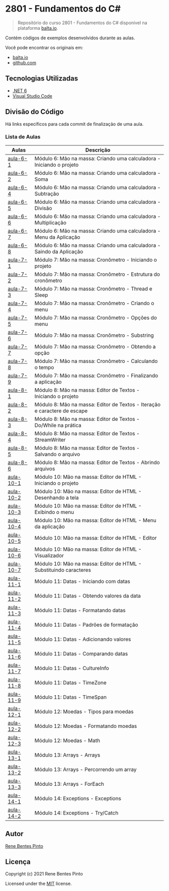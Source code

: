 # 2801 - Fundamentos do C\#

> Repositório do curso 2801 - Fundamentos do C# disponível na plataforma [balta.io](https://balta.io).

Contém códigos de exemplos desenvolvidos durante as aulas.

Você pode encontrar os originais em:

- [balta.io](https://balta.io/cursos/fundamentos-csharp)
- [github.com](https://github.com/balta-io/2801)

## Tecnologias Utilizadas

- [.NET 6](https://dotnet.microsoft.com/download)
- [Visual Studio Code](https://code.visualstudio.com/download)

## Divisão do Código

Há links específicos para cada commit de finalização de uma aula.

### Lista de Aulas

| Aulas                             | Descrição                                                                 |
| --------------------------------- | ------------------------------------------------------------------------- |
| [aula-6-1](../../commit/cd77a90)  | Módulo 6: Mão na massa: Criando uma calculadora - Iniciando o projeto     |
| [aula-6-2](../../commit/63971bf)  | Módulo 6: Mão na massa: Criando uma calculadora - Soma                    |
| [aula-6-4](../../commit/ef61209)  | Módulo 6: Mão na massa: Criando uma calculadora - Subtração               |
| [aula-6-5](../../commit/c04a45f)  | Módulo 6: Mão na massa: Criando uma calculadora - Divisão                 |
| [aula-6-6](../../commit/d5bbfb3)  | Módulo 6: Mão na massa: Criando uma calculadora - Multiplicação           |
| [aula-6-7](../../commit/7892d1d)  | Módulo 6: Mão na massa: Criando uma calculadora - Menu da Aplicação       |
| [aula-6-8](../../commit/106d7f4)  | Módulo 6: Mão na massa: Criando uma calculadora - Saindo da Aplicação     |
| [aula-7-1](../../commit/3299cba)  | Módulo 7: Mão na massa: Cronômetro - Iniciando o projeto                  |
| [aula-7-2](../../commit/50cc0fa)  | Módulo 7: Mão na massa: Cronômetro - Estrutura do cronômetro              |
| [aula-7-3](../../commit/370581b)  | Módulo 7: Mão na massa: Cronômetro - Thread e Sleep                       |
| [aula-7-4](../../commit/6684014)  | Módulo 7: Mão na massa: Cronômetro - Criando o menu                       |
| [aula-7-5](../../commit/f01368e)  | Módulo 7: Mão na massa: Cronômetro - Opções do menu                       |
| [aula-7-6](../../commit/41d292a)  | Módulo 7: Mão na massa: Cronômetro - Substring                            |
| [aula-7-7](../../commit/cb5d01d)  | Módulo 7: Mão na massa: Cronômetro - Obtendo a opção                      |
| [aula-7-8](../../commit/35df6bd)  | Módulo 7: Mão na massa: Cronômetro - Calculando o tempo                   |
| [aula-7-9](../../commit/8e348e7)  | Módulo 7: Mão na massa: Cronômetro - Finalizando a aplicação              |
| [aula-8-1](../../commit/b114895)  | Módulo 8: Mão na massa: Editor de Textos - Iniciando o projeto            |
| [aula-8-2](../../commit/eceff6e)  | Módulo 8: Mão na massa: Editor de Textos - Iteração e caractere de escape |
| [aula-8-3](../../commit/399ce53)  | Módulo 8: Mão na massa: Editor de Textos - Do/While na prática            |
| [aula-8-4](../../commit/a51b08d)  | Módulo 8: Mão na massa: Editor de Textos - StreamWriter                   |
| [aula-8-5](../../commit/095a355)  | Módulo 8: Mão na massa: Editor de Textos - Salvando o arquivo             |
| [aula-8-6](../../commit/fe13a8c)  | Módulo 8: Mão na massa: Editor de Textos - Abrindo arquivos               |
| [aula-10-1](../../commit/d22d817) | Módulo 10: Mão na massa: Editor de HTML - Iniciando o projeto             |
| [aula-10-2](../../commit/8c45fa9) | Módulo 10: Mão na massa: Editor de HTML - Desenhando a tela               |
| [aula-10-3](../../commit/97929db) | Módulo 10: Mão na massa: Editor de HTML - Exibindo o menu                 |
| [aula-10-4](../../commit/ce71f03) | Módulo 10: Mão na massa: Editor de HTML - Menu da aplicação               |
| [aula-10-5](../../commit/4fa19bd) | Módulo 10: Mão na massa: Editor de HTML - Editor                          |
| [aula-10-6](../../commit/6da585f) | Módulo 10: Mão na massa: Editor de HTML - Visualizador                    |
| [aula-10-7](../../commit/ad53b89) | Módulo 10: Mão na massa: Editor de HTML - Substituindo caracteres         |
| [aula-11-1](../../commit/b44162d) | Módulo 11: Datas - Iniciando com datas                                    |
| [aula-11-2](../../commit/d389bae) | Módulo 11: Datas - Obtendo valores da data                                |
| [aula-11-3](../../commit/a92ed17) | Módulo 11: Datas - Formatando datas                                       |
| [aula-11-4](../../commit/03858d3) | Módulo 11: Datas - Padrões de formatação                                  |
| [aula-11-5](../../commit/2392a54) | Módulo 11: Datas - Adicionando valores                                    |
| [aula-11-6](../../commit/47d7001) | Módulo 11: Datas - Comparando datas                                       |
| [aula-11-7](../../commit/693117a) | Módulo 11: Datas - CultureInfo                                            |
| [aula-11-8](../../commit/cc53a19) | Módulo 11: Datas - TimeZone                                               |
| [aula-11-9](../../commit/3b8f0fa) | Módulo 11: Datas - TimeSpan                                               |
| [aula-12-1](../../commit/aa6655c) | Módulo 12: Moedas - Tipos para moedas                                     |
| [aula-12-2](../../commit/5da412e) | Módulo 12: Moedas - Formatando moedas                                     |
| [aula-12-3](../../commit/ab41683) | Módulo 12: Moedas - Math                                                  |
| [aula-13-1](../../commit/d92292c) | Módulo 13: Arrays - Arrays                                                |
| [aula-13-2](../../commit/112d113) | Módulo 13: Arrays - Percorrendo um array                                  |
| [aula-13-3](../../commit/5c0e53f) | Módulo 13: Arrays - ForEach                                               |
| [aula-14-1](../../commit/a374d1d) | Módulo 14: Exceptions - Exceptions                                        |
| [aula-14-2](../../commit/a938a4b) | Módulo 14: Exceptions - Try/Catch                                         |

## Autor

[Rene Bentes Pinto](http://github.com/renebentes)

## Licença

Copyright (c) 2021 Rene Bentes Pinto

Licensed under the [MIT](LICENSE) license.
